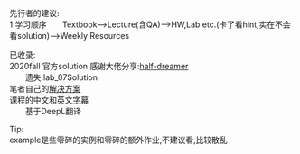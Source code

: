 先行者的建议:  
1.学习顺序&emsp;&emsp;Textbook-->Lecture(含QA)-->HW,Lab etc.(卡了看hint,实在不会看solution)-->Weekly Resources  

已收录:  
2020fall 官方solution 感谢大佬分享:[half-dreamer](https://github.com/half-dreamer/CS61A-20fa)  
&emsp;&emsp;遗失:lab_07Solution    
笔者自己的[解决方案](https://github.com/Alan-Musk/University_Life/tree/main/Python/cs61a_2020fall)  
课程的中文和英文[字幕](https://github.com/Alan-Musk/University_Life/tree/main/Python/cs61a_2020fall/Subtitles)  
&emsp;&emsp;基于DeepL翻译  

Tip:  
example是些零碎的实例和零碎的额外作业,不建议看,比较散乱
